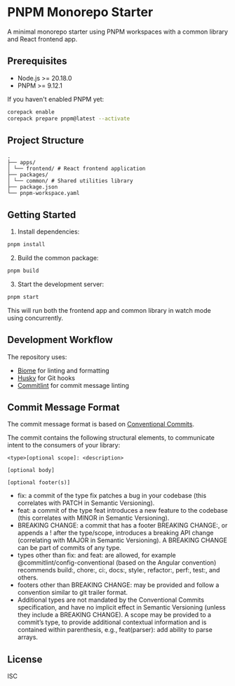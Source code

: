 # PNPM Monorepo Starter

A minimal monorepo starter using PNPM workspaces with a common library and React frontend app.

## Prerequisites

- Node.js >= 20.18.0
- PNPM >= 9.12.1

If you haven't enabled PNPM yet:

```bash
corepack enable
corepack prepare pnpm@latest --activate
```

## Project Structure

```
.
├── apps/
│ └── frontend/ # React frontend application
├── packages/
│ └── common/ # Shared utilities library
├── package.json
└── pnpm-workspace.yaml
```
## Getting Started

1. Install dependencies:

```bash
pnpm install
```

2. Build the common package:

```bash
pnpm build
```

3. Start the development server:

```bash
pnpm start
```

This will run both the frontend app and common library in watch mode using concurrently.

## Development Workflow

The repository uses:
- [Biome](https://biomejs.dev/) for linting and formatting
- [Husky](https://typicode.github.io/husky/) for Git hooks
- [Commitlint](https://commitlint.js.org/) for commit message linting

## Commit Message Format

The commit message format is based on [Conventional Commits](https://www.conventionalcommits.org/en/v1.0.0/).

The commit contains the following structural elements, to communicate intent to the consumers of your library:

```
<type>[optional scope]: <description>

[optional body]

[optional footer(s)]
```

- fix: a commit of the type fix patches a bug in your codebase (this correlates with PATCH in Semantic Versioning).
- feat: a commit of the type feat introduces a new feature to the codebase (this correlates with MINOR in Semantic Versioning).
- BREAKING CHANGE: a commit that has a footer BREAKING CHANGE:, or appends a ! after the type/scope, introduces a breaking API change (correlating with MAJOR in Semantic Versioning). A BREAKING CHANGE can be part of commits of any type.
- types other than fix: and feat: are allowed, for example @commitlint/config-conventional (based on the Angular convention) recommends build:, chore:, ci:, docs:, style:, refactor:, perf:, test:, and others.
- footers other than BREAKING CHANGE: <description> may be provided and follow a convention similar to git trailer format.
- Additional types are not mandated by the Conventional Commits specification, and have no implicit effect in Semantic Versioning (unless they include a BREAKING CHANGE). A scope may be provided to a commit’s type, to provide additional contextual information and is contained within parenthesis, e.g., feat(parser): add ability to parse arrays.

## License

ISC
